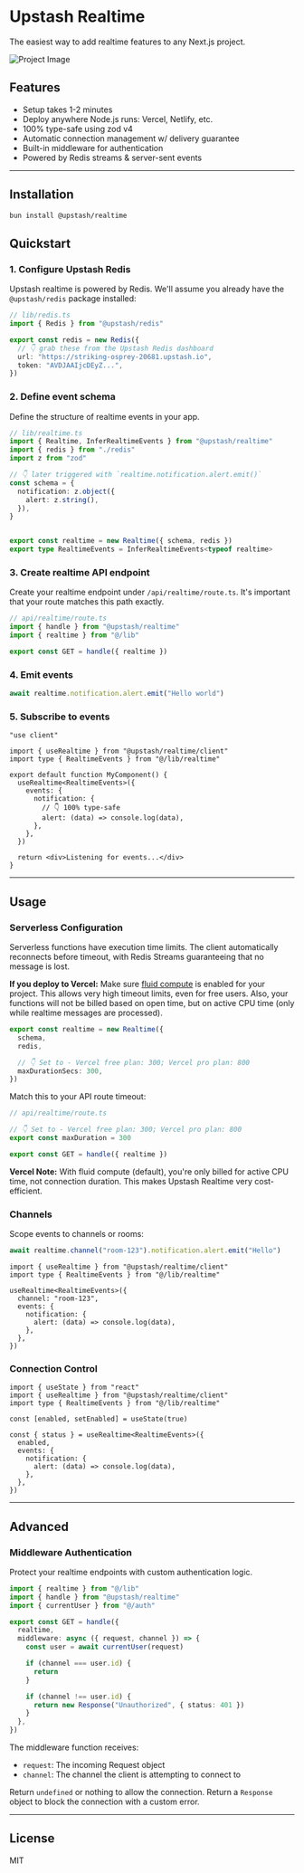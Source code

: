 # Upstash Realtime

The easiest way to add realtime features to any Next.js project.

![Project Image](https://github.com/upstash/realtime/blob/main/public/thumbnail.png)

## Features

- Setup takes 1-2 minutes
- Deploy anywhere Node.js runs: Vercel, Netlify, etc.
- 100% type-safe using zod v4
- Automatic connection management w/ delivery guarantee
- Built-in middleware for authentication
- Powered by Redis streams & server-sent events

---

## Installation

```bash
bun install @upstash/realtime
```

## Quickstart

### 1. Configure Upstash Redis

Upstash realtime is powered by Redis. We'll assume you already have the `@upstash/redis` package installed:

```ts
// lib/redis.ts
import { Redis } from "@upstash/redis"

export const redis = new Redis({
  // 👇 grab these from the Upstash Redis dashboard
  url: "https://striking-osprey-20681.upstash.io",
  token: "AVDJAAIjcDEyZ...",
})
```

### 2. Define event schema

Define the structure of realtime events in your app.

```ts
// lib/realtime.ts
import { Realtime, InferRealtimeEvents } from "@upstash/realtime"
import { redis } from "./redis"
import z from "zod"

// 👇 later triggered with `realtime.notification.alert.emit()`
const schema = {
  notification: z.object({
    alert: z.string(),
  }),
}


export const realtime = new Realtime({ schema, redis })
export type RealtimeEvents = InferRealtimeEvents<typeof realtime>
```

### 3. Create realtime API endpoint

Create your realtime endpoint under `/api/realtime/route.ts`. It's important that your route matches this path exactly.

```ts
// api/realtime/route.ts
import { handle } from "@upstash/realtime"
import { realtime } from "@/lib"

export const GET = handle({ realtime })
```

### 4. Emit events

```ts
await realtime.notification.alert.emit("Hello world")
```

### 5. Subscribe to events

```tsx
"use client"

import { useRealtime } from "@upstash/realtime/client"
import type { RealtimeEvents } from "@/lib/realtime"

export default function MyComponent() {
  useRealtime<RealtimeEvents>({
    events: {
      notification: {
        // 👇 100% type-safe
        alert: (data) => console.log(data),
      },
    },
  })

  return <div>Listening for events...</div>
}
```

---

## Usage

### Serverless Configuration

Serverless functions have execution time limits. The client automatically reconnects before timeout, with Redis Streams guaranteeing that no message is lost.

**If you deploy to Vercel:** Make sure [fluid compute](https://vercel.com/docs/fluid-compute) is enabled for your project. This allows very high timeout limits, even for free users. Also, your functions will not be billed based on open time, but on active CPU time (only while realtime messages are processed).

```ts
export const realtime = new Realtime({
  schema,
  redis,

  // 👇 Set to - Vercel free plan: 300; Vercel pro plan: 800
  maxDurationSecs: 300,
})
```

Match this to your API route timeout:

```ts
// api/realtime/route.ts

// 👇 Set to - Vercel free plan: 300; Vercel pro plan: 800
export const maxDuration = 300

export const GET = handle({ realtime })
```

**Vercel Note:** With fluid compute (default), you're only billed for active CPU time, not connection duration. This makes Upstash Realtime very cost-efficient.

### Channels

Scope events to channels or rooms:

```ts
await realtime.channel("room-123").notification.alert.emit("Hello")
```

```tsx
import { useRealtime } from "@upstash/realtime/client"
import type { RealtimeEvents } from "@/lib/realtime"

useRealtime<RealtimeEvents>({
  channel: "room-123",
  events: {
    notification: {
      alert: (data) => console.log(data),
    },
  },
})
```

### Connection Control

```tsx
import { useState } from "react"
import { useRealtime } from "@upstash/realtime/client"
import type { RealtimeEvents } from "@/lib/realtime"

const [enabled, setEnabled] = useState(true)

const { status } = useRealtime<RealtimeEvents>({
  enabled,
  events: {
    notification: {
      alert: (data) => console.log(data),
    },
  },
})
```

---

## Advanced

### Middleware Authentication

Protect your realtime endpoints with custom authentication logic.

```ts
import { realtime } from "@/lib"
import { handle } from "@upstash/realtime"
import { currentUser } from "@/auth"

export const GET = handle({
  realtime,
  middleware: async ({ request, channel }) => {
    const user = await currentUser(request)

    if (channel === user.id) {
      return
    }

    if (channel !== user.id) {
      return new Response("Unauthorized", { status: 401 })
    }
  },
})
```

The middleware function receives:

- `request`: The incoming Request object
- `channel`: The channel the client is attempting to connect to

Return `undefined` or nothing to allow the connection. Return a `Response` object to block the connection with a custom error.

---

## License

MIT

